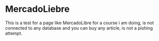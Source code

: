 # MercadoLiebre
This is a test for a page like MercadoLibre for a course i am doing, is not connected to any database and you can buy any article, is not a pishing attempt.
